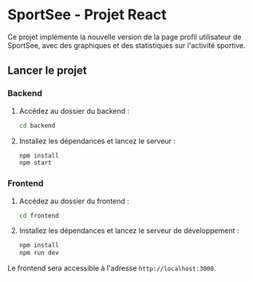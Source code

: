 # SportSee - Projet React

Ce projet implémente la nouvelle version de la page profil utilisateur de SportSee, avec des graphiques et des statistiques sur l'activité sportive.

## Lancer le projet

### Backend
1. Accédez au dossier du backend :
   ```bash
   cd backend
   ```
2. Installez les dépendances et lancez le serveur :
   ```bash
   npm install
   npm start
   ```

### Frontend
1. Accédez au dossier du frontend :
   ```bash
   cd frontend
   ```
2. Installez les dépendances et lancez le serveur de développement :
   ```bash
   npm install
   npm run dev
   ```

Le frontend sera accessible à l'adresse `http://localhost:3000`.
```

